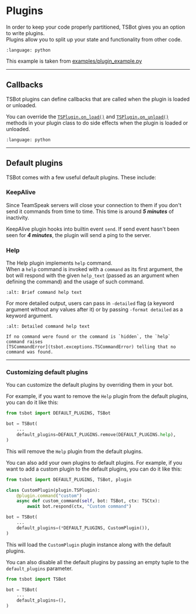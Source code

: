 # Plugins

In order to keep your code properly partitioned, TSBot gives you an option to write plugins.  
Plugins allow you to split up your state and functionality from other code.

```{literalinclude} ../../examples/plugin_example.py
:language: python

```

This example is taken from [examples/plugin_example.py](https://github.com/jykob/TSBot/blob/main/examples/plugin_example.py)

---

## Callbacks

TSBot plugins can define callbacks that are called when the plugin is loaded or unloaded.

You can override the [`TSPlugin.on_load()`](tsbot.plugin.TSPlugin.on_load) and [`TSPlugin.on_unload()`](tsbot.plugin.TSPlugin.on_unload)
methods in your plugin class to do side effects when the plugin is loaded or unloaded.

```{literalinclude} ../../examples/plugin_callbacks.py
:language: python

```

---

## Default plugins

TSBot comes with a few useful default plugins. These include:

### KeepAlive

Since TeamSpeak servers will close your connection to them if you don't send it commands from time to time.
This time is around **_5 minutes_** of inactivity.

KeepAlive plugin hooks into builtin event `send`. If send event hasn't been seen for **_4 minutes_**,
the plugin will send a ping to the server.

### Help

The Help plugin implements `help` command.  
When a `help` command is invoked with a `command` as its first argument,
the bot will respond with the given `help_text` (passed as an argument when defining the command)
and the usage of such command.

```{image} ../img/plugins/help-brief.png
:alt: Brief command help text
```

For more detailed output, users can pass in `-detailed` flag (a keyword argument without any values after it)
or by passing `-format detailed` as a keyword argument.

```{image} ../img/plugins/help-detailed.png
:alt: Detailed command help text
```

```{note}
If no command were found or the command is `hidden`, the `help` command raises
[TSCommandError](tsbot.exceptions.TSCommandError) telling that no command was found.
```

---

### Customizing default plugins

You can customize the default plugins by overriding them in your bot.

For example, if you want to remove the `Help` plugin from the default plugins, you can do it like this:

```python
from tsbot import DEFAULT_PLUGINS, TSBot

bot = TSBot(
    ...
    default_plugins=DEFAULT_PLUGINS.remove(DEFAULT_PLUGINS.help),
)
```

This will remove the `Help` plugin from the default plugins.

You can also add your own plugins to default plugins. For example, if you want to add a custom plugin
to the default plugins, you can do it like this:

```python
from tsbot import DEFAULT_PLUGINS, TSBot, plugin

class CustomPlugin(plugin.TSPlugin):
    @plugin.command("custom")
    async def custom_command(self, bot: TSBot, ctx: TSCtx):
        await bot.respond(ctx, "Custom command")

bot = TSBot(
    ...
    default_plugins=(*DEFAULT_PLUGINS, CustomPlugin()),
)
```

This will load the `CustomPlugin` plugin instance along with the default plugins.

You can also disable all the default plugins by passing an empty tuple to the `default_plugins` parameter.

```python
from tsbot import TSBot

bot = TSBot(
    ...
    default_plugins=(),
)
```
